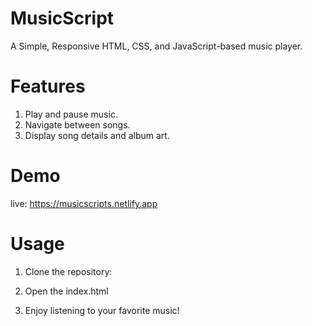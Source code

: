# MusicScript
A Simple, Responsive HTML, CSS, and JavaScript-based music player.

# Features
1) Play and pause music.
2) Navigate between songs.
3) Display song details and album art.

# Demo
live: https://musicscripts.netlify.app

# Usage
1) Clone the repository:

3) Open the index.html
4) Enjoy listening to your favorite music!
